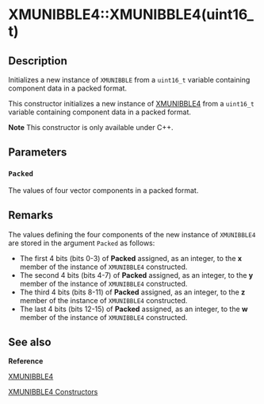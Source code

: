 # XMUNIBBLE4::XMUNIBBLE4(uint16_t)

## Description

Initializes a new instance of `XMUNIBBLE` from a `uint16_t` variable
containing component data in a packed format.

This constructor initializes a new instance of [XMUNIBBLE4](https://learn.microsoft.com/windows/desktop/api/directxpackedvector/ns-directxpackedvector-xmunibble4) from a
`uint16_t` variable containing component data in a packed format.

**Note** This constructor is only available under C++.

## Parameters

### `Packed`

The values of four vector components in a packed format.

## Remarks

The values defining the four components of the new instance of `XMUNIBBLE4` are
stored in the argument `Packed` as follows:

* The first 4 bits (bits 0-3) of **Packed** assigned, as an integer, to the
  **x** member of the instance of `XMUNIBBLE4` constructed.
* The second 4 bits (bits 4-7) of **Packed** assigned, as an integer, to
  the **y** member of the instance of `XMUNIBBLE4` constructed.
* The third 4 bits (bits 8-11) of **Packed** assigned, as an integer, to
  the **z** member of the instance of `XMUNIBBLE4` constructed.
* The last 4 bits (bits 12-15) of **Packed** assigned, as an integer, to
  the **w** member of the instance of `XMUNIBBLE4` constructed.

## See also

**Reference**

[XMUNIBBLE4](https://learn.microsoft.com/windows/desktop/api/directxpackedvector/ns-directxpackedvector-xmunibble4)

[XMUNIBBLE4 Constructors](https://learn.microsoft.com/windows/desktop/dxmath/xmunibble4-ctor)